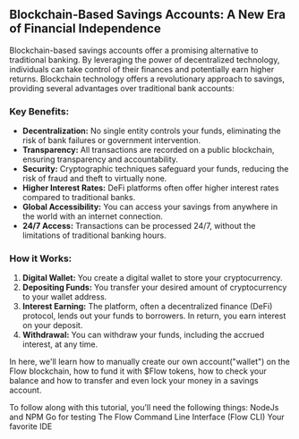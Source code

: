 ## Blockchain-Based Savings Accounts: A New Era of Financial Independence

Blockchain-based savings accounts offer a promising alternative to traditional banking. By leveraging the power of decentralized technology, individuals can take control of their finances and potentially earn higher returns. 
Blockchain technology offers a revolutionary approach to savings, providing several advantages over traditional bank accounts:
### Key Benefits:

* **Decentralization:** No single entity controls your funds, eliminating the risk of bank failures or government intervention.
* **Transparency:** All transactions are recorded on a public blockchain, ensuring transparency and accountability.
* **Security:** Cryptographic techniques safeguard your funds, reducing the risk of fraud and theft to virtually none.
* **Higher Interest Rates:** DeFi platforms often offer higher interest rates compared to traditional banks.
* **Global Accessibility:** You can access your savings from anywhere in the world with an internet connection.
* **24/7 Access:** Transactions can be processed 24/7, without the limitations of traditional banking hours.
### How it Works:
1. **Digital Wallet:** You create a digital wallet to store your cryptocurrency.
2. **Depositing Funds:** You transfer your desired amount of cryptocurrency to your wallet address.
3. **Interest Earning:** The platform, often a decentralized finance (DeFi) protocol, lends out your funds to borrowers. In return, you earn interest on your deposit.
4. **Withdrawal:** You can withdraw your funds, including the accrued interest, at any time.


In here, we'll learn how to manually create our own account("wallet") on the Flow blockchain, how to fund it with $Flow tokens, how 
to check your balance and how to transfer and even lock your money in a savings account.  

To follow along with this tutorial, you’ll need the following things:
NodeJs and NPM
Go for testing
The Flow Command Line Interface (Flow CLI)
Your favorite IDE
